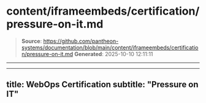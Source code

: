 # content/iframeembeds/certification/pressure-on-it.md

> **Source**: https://github.com/pantheon-systems/documentation/blob/main/content/iframeembeds/certification/pressure-on-it.md
> **Generated**: 2025-10-10 12:11:11

---

---
title: WebOps Certification
subtitle: "Pressure on IT"
---

<Partial file="certification-guide/pressure-on-it.md" />
